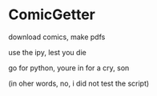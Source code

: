 # ComicGetter
download comics, make pdfs

use the ipy, lest you die

go for python, youre in for a cry, son

(in oher words, no, i did not test the script)
